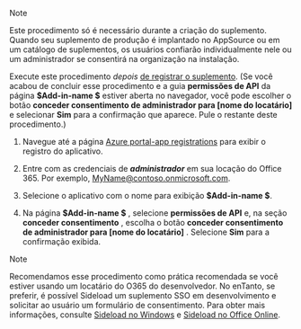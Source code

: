 
> [!NOTE]
> Este procedimento só é necessário durante a criação do suplemento. Quando seu suplemento de produção é implantado no AppSource ou em um catálogo de suplementos, os usuários confiarão individualmente nele ou um administrador se consentirá na organização na instalação.

Execute este procedimento *depois* [de registrar o suplemento](../develop/register-sso-add-in-aad-v2.md). (Se você acabou de concluir esse procedimento e a guia **permissões de API** da página **$Add-in-name $** estiver aberta no navegador, você pode escolher o botão **conceder consentimento de administrador para [nome do locatário]** e selecionar **Sim** para a confirmação que aparece. Pule o restante deste procedimento.)

1. Navegue até a página [Azure portal-app registrations](https://go.microsoft.com/fwlink/?linkid=2083908) para exibir o registro do aplicativo.

1. Entre com as credenciais de ***administrador*** em sua locação do Office 365. Por exemplo, MyName@contoso.onmicrosoft.com.

1. Selecione o aplicativo com o nome para exibição **$Add-in-name $**.

1. Na página **$Add-in-name $** , selecione **permissões de API** e, na seção **conceder consentimento** , escolha o botão **conceder consentimento de administrador para [nome do locatário]** . Selecione **Sim** para a confirmação exibida.

> [!NOTE]
> Recomendamos esse procedimento como prática recomendada se você estiver usando um locatário do O365 do desenvolvedor. No enTanto, se preferir, é possível Sideload um suplemento SSO em desenvolvimento e solicitar ao usuário um formulário de consentimento. Para obter mais informações, consulte [Sideload no Windows](/office/dev/add-ins/testing/create-a-network-shared-folder-catalog-for-task-pane-and-content-add-ins) e [Sideload no Office Online](/office/dev/add-ins/testing/sideload-office-add-ins-for-testing).
